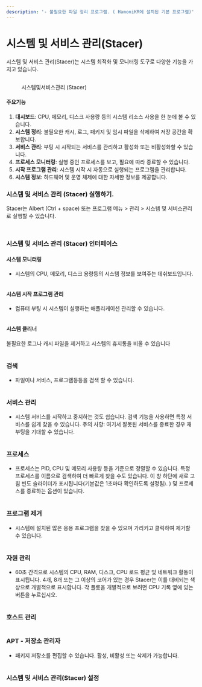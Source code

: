 ```yaml
---
description: '- 불필요한 파일 정리 프로그램. ( HamoniKR에 설치된 기본 프로그램)'
---
```


# 시스템 및 서비스 관리(Stacer)

시스템 및 서비스 관리(Stacer)는 시스템 최적화 및 모니터링 도구로 다양한 기능을 가지고 있습니다.

<figure><img src="../.gitbook/assets/2 (19).png" alt=""><figcaption><p>시스템및서비스관리 (Stacer)</p></figcaption></figure>

#### 주요기능

1. **대시보드**: CPU, 메모리, 디스크 사용량 등의 시스템 리소스 사용을 한 눈에 볼 수 있습니다.
2. **시스템 정리**: 불필요한 캐시, 로그, 패키지 및 임시 파일을 삭제하여 저장 공간을 확보합니다.
3. **서비스 관리**: 부팅 시 시작되는 서비스를 관리하고 활성화 또는 비활성화할 수 있습니다.
4. **프로세스 모니터링**: 실행 중인 프로세스를 보고, 필요에 따라 종료할 수 있습니다.
5. **시작 프로그램 관리**: 시스템 시작 시 자동으로 실행되는 프로그램을 관리합니다.
6. **시스템 정보**: 하드웨어 및 운영 체제에 대한 자세한 정보를 제공합니다.



### 시스템 및 서비스 관리 (Stacer) 실행하기.

Stacer는 Albert (Ctrl + space) 또는 프로그램 메뉴 > 관리 > 시스템 및 서비스관리 로 실행할 수 있습니다.&#x20;

<div>

<figure><img src="../.gitbook/assets/0 (4).png" alt=""><figcaption></figcaption></figure>

 

<figure><img src="../.gitbook/assets/1 (28).png" alt=""><figcaption></figcaption></figure>

</div>

### 시스템 및 서비스 관리 (Stacer)  인터페이스



#### 시스템 모니터링

* 시스템의 CPU, 메모리, 디스크 용량등의 시스템 정보를 보여주는 데쉬보드입니다.

<figure><img src="../.gitbook/assets/2 (20).png" alt=""><figcaption></figcaption></figure>



#### 시스템 시작 프로그램 관리

* 컴퓨터 부팅 시 시스템이 실행하는 애플리케이션 관리할 수 있습니다.&#x20;

<figure><img src="../.gitbook/assets/3 (15).png" alt=""><figcaption></figcaption></figure>



#### 시스템 클리너

불필요한 로그나 캐시 파일을 제거하고 시스템의 휴지통을 비울 수 있습니다

<figure><img src="../.gitbook/assets/4 (16).png" alt=""><figcaption></figcaption></figure>

### 검색

* 파일이나 서비스, 프로그램등등을 검색 할 수 있습니다.&#x20;

<figure><img src="../.gitbook/assets/5 (13).png" alt=""><figcaption></figcaption></figure>

### 서비스 관리

* 시스템 서비스를 시작하고 중지하는 것도 쉽습니다. 검색 기능을 사용하면 특정 서비스를 쉽게 찾을 수 있습니다. 주의 사항: 여기서 잘못된 서비스를 종료한 경우 재부팅을 기대할 수 있습니다.

<figure><img src="../.gitbook/assets/6 (10).png" alt=""><figcaption></figcaption></figure>

### 프로세스

* 프로세스는 PID, CPU 및 메모리 사용량 등을 기준으로 정렬할 수 있습니다. 특정 프로세스를 이름으로 검색하여 더 빠르게 찾을 수도 있습니다. 이 창 하단에 새로 고침 빈도 슬라이더가 표시됩니다(기본값은 1초마다 확인하도록 설정됨). ) 및 프로세스를 종료하는 옵션이 있습니다.

<figure><img src="../.gitbook/assets/7 (5).png" alt=""><figcaption></figcaption></figure>

### 프로그램 제거

* 시스템에 설치된 많은 응용 프로그램을 찾을 수 있으며 가리키고 클릭하여 제거할 수 있습니다.

<figure><img src="../.gitbook/assets/8 (7).png" alt=""><figcaption></figcaption></figure>

### 자원 관리

* 60초 간격으로 시스템의 CPU, RAM, 디스크, CPU 로드 평균 및 네트워크 활동이 표시됩니다. 4개, 8개 또는 그 이상의 코어가 있는 경우 Stacer는 이를 대비되는 색상으로 개별적으로 표시합니다. 각 플롯을 개별적으로 보려면 CPU 기록 옆에 있는 버튼을 누르십시오.

<figure><img src="../.gitbook/assets/9 (6).png" alt=""><figcaption></figcaption></figure>

### 호스트 관리

<figure><img src="../.gitbook/assets/10 (4).png" alt=""><figcaption></figcaption></figure>

### APT - 저장소 관리자

* 패키지 저장소를 편집할 수 있습니다. 활성, 비활성 또는 삭제가 가능합니다.

<figure><img src="../.gitbook/assets/11 (1).png" alt=""><figcaption></figcaption></figure>

### 시스템 및 서비스 관리(Stacer) 설정

<figure><img src="../.gitbook/assets/12 (2).png" alt=""><figcaption></figcaption></figure>

